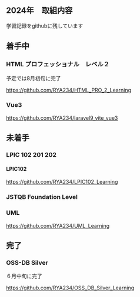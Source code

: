 ## 2024年　取組内容
学習記録をgithubに残しています

## 着手中
### HTML プロフェッショナル　レベル２

予定では8月初旬に完了

https://github.com/RYA234/HTML_PRO_2_Learning


### Vue3

https://github.com/RYA234/laravel9_vite_vue3

## 未着手


### LPIC 102 201 202

#### LPIC102
https://github.com/RYA234/LPIC102_Learning
### JSTQB Foundation Level

### UML

https://github.com/RYA234/UML_Learning


## 完了

### OSS-DB Silver 

６月中旬に完了

https://github.com/RYA234/OSS_DB_Silver_Learning




